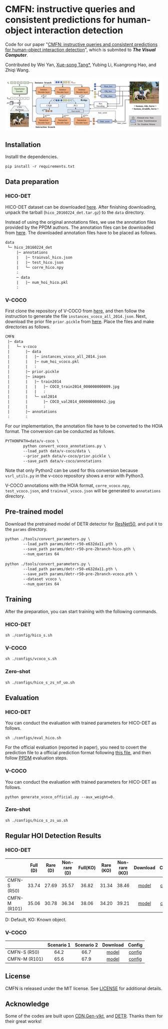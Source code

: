 # CMFN: instructive queries and consistent predictions for human-object interaction detection
Code for our paper "[CMFN: instructive queries and consistent predictions for human-object interaction detection]()", which is submited to ***The Visual Computer***.

Contributed by Wei Yan, [Xue-song Tang*](https://web.dhu.edu.cn/cist/2016/0428/c20585a145693/page.htm), Yubing Li, Kuangrong Hao, and Zhiqi Wang.

![](paper_images/intro.png)

## Installation
Installl the dependencies.
```
pip install -r requirements.txt
```
## Data preparation

### HICO-DET
HICO-DET dataset can be downloaded [here](https://drive.google.com/open?id=1QZcJmGVlF9f4h-XLWe9Gkmnmj2z1gSnk). After finishing downloading, unpack the tarball (`hico_20160224_det.tar.gz`) to the `data` directory.

Instead of using the original annotations files, we use the annotation files provided by the PPDM authors. The annotation files can be downloaded from [here](https://drive.google.com/open?id=1WI-gsNLS-t0Kh8TVki1wXqc3y2Ow1f2R). The downloaded annotation files have to be placed as follows.
```
data
 └─ hico_20160224_det
     |─ annotations
     |   |─ trainval_hico.json
     |   |─ test_hico.json
     |   └─ corre_hico.npy
     :
     ─ data
     |   |─ num_hoi_hico.pkl
     :
```

### V-COCO
First clone the repository of V-COCO from [here](https://github.com/s-gupta/v-coco), and then follow the instruction to generate the file `instances_vcoco_all_2014.json`. Next, download the prior file `prior.pickle` from [here](https://drive.google.com/drive/folders/10uuzvMUCVVv95-xAZg5KS94QXm7QXZW4). Place the files and make directories as follows.
```
CMFN
 |─ data
 │   └─ v-coco
 |       |─ data
 |       |   |─ instances_vcoco_all_2014.json
 |       |   |─ num_hoi_vcoco.pkl
 |       |   :
 |       |─ prior.pickle
 |       |─ images
 |       |   |─ train2014
 |       |   |   |─ COCO_train2014_000000000009.jpg
 |       |   |   :
 |       |   └─ val2014
 |       |       |─ COCO_val2014_000000000042.jpg
 |       |       :
 |       |─ annotations
 :       :
```
For our implementation, the annotation file have to be converted to the HOIA format. The conversion can be conducted as follows.
```
PYTHONPATH=data/v-coco \
        python convert_vcoco_annotations.py \
        --load_path data/v-coco/data \
        --prior_path data/v-coco/prior.pickle \
        --save_path data/v-coco/annotations
```
Note that only Python2 can be used for this conversion because `vsrl_utils.py` in the v-coco repository shows a error with Python3.

V-COCO annotations with the HOIA format, `corre_vcoco.npy`, `test_vcoco.json`, and `trainval_vcoco.json` will be generated to `annotations` directory.



## Pre-trained model
Download the pretrained model of DETR detector for [ResNet50](https://dl.fbaipublicfiles.com/detr/detr-r50-e632da11.pth), and put it to the `params` directory.
```
python ./tools/convert_parameters.py \
        --load_path params/detr-r50-e632da11.pth \
        --save_path params/detr-r50-pre-2branch-hico.pth \
        --num_queries 64

python ./tools/convert_parameters.py \
        --load_path params/detr-r50-e632da11.pth \
        --save_path params/detr-r50-pre-2branch-vcoco.pth \
        --dataset vcoco \
        --num_queries 64
```

## Training
After the preparation, you can start training with the following commands.
### HICO-DET
```
sh ./config/hico_s.sh
```

### V-COCO
```
sh ./configs/vcoco_s.sh
```
### Zero-shot
```
sh ./configs/hico_s_zs_nf_uo.sh
```

## Evaluation

### HICO-DET
You can conduct the evaluation with trained parameters for HICO-DET as follows.
```
sh ./configs/eval_hico.sh
```

For the official evaluation (reported in paper), you need to covert the prediction file to a official prediction format following [this file](./tools/covert_annot_for_official_eval.py), and then follow [PPDM](https://github.com/YueLiao/PPDM) evaluation steps.
### V-COCO
You can conduct the evaluation with trained parameters for HICO-DET as follows.
```
python generate_vcoco_official.py --aux_weight=0.
```

### Zero-shot
```
sh ./configs/hico_s_zs_uo.sh
```

## Regular HOI Detection Results

### HICO-DET
|                    | Full (D) |Rare (D)|Non-rare (D)|Full(KO)|Rare (KO)|Non-rare (KO)|Download| Conifg|
|:-------------------|:--------:| :---: | :---: | :---: |:-------:|:-----------:| :---: | :---: |
| CMFN-S (R50)   |  33.74   | 27.69 |35.57 | 36.82|  31.34  |    38.46    | [model](https://pan.baidu.com/s/1s-KqUpN9pAlz1KpXoCX0vg) | [config](./configs/hico_s.sh)|
| CMFN-M (R101) |  35.06   | 30.78|  36.34|  38.06|  34.20  |  39.21 | [model](https://pan.baidu.com/s/1S9LpblfcvmLU_vVQWsOH2g) |[config](./configs/hico_s.sh)|

D: Default, KO: Known object.


### V-COCO
| | Scenario 1 | Scenario 2 | Download | Config | 
| :--- | :---: | :---: | :---: | :---: |
|CMFN-S (R50)| 64.2| 66.7 | [model](https://pan.baidu.com/s/1hmz7s3mAxg2-oios-JT-7g) |[config](./configs/vcoco_s.sh) |
|CMFN-M (R101)| 65.6 |67.9 | [model](https://pan.baidu.com/s/1K-tyOgGsJoOmKeIQQMw8ng) |[config](./configs/vcoco_l.sh) |


## License
CMFN is released under the MIT license. See [LICENSE](./LICENSE) for additional details.

## Acknowledge
Some of the codes are built upon [CDN](https://github.com/YueLiao/CDN),[Gen-vlkt](https://github.com/YueLiao/gen-vlkt), and [DETR](https://github.com/facebookresearch/detr). Thanks them for their great works!


